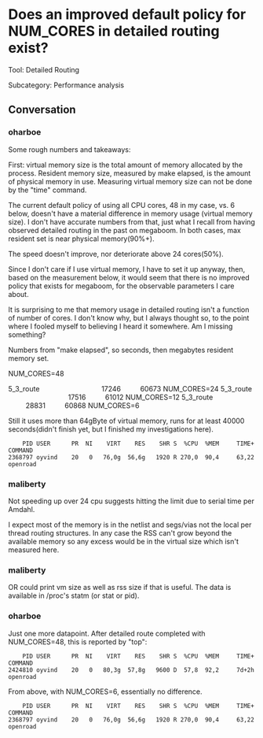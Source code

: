 # Does an improved default policy for NUM_CORES in detailed routing exist?

Tool: Detailed Routing

Subcategory: Performance analysis

## Conversation

### oharboe
Some rough numbers and takeaways:

First: virtual memory size is the total amount of memory allocated by the process. Resident memory size, measured by make elapsed, is the amount of physical memory in use. Measuring virtual memory size can not be done by the "time" command.


The current default policy of using all CPU cores, 48 in my case, vs. 6 below, doesn't have a material difference in memory usage (virtual memory size). I don't have accurate numbers from that, just what I recall from having observed detailed routing in the past on megaboom. In both cases, max resident set is near physical memory(90%+).

The speed doesn't improve, nor deteriorate above 24 cores(50%).

Since I don't care if I use virtual memory, I have to set it up anyway, then, based on the measurement below, it would seem that there is no improved policy that exists for megaboom, for the observable parameters I care about.

It is surprising to me that memory usage in detailed routing isn't a function of number of cores. I don't know why, but I always thought so, to the point where I fooled myself to believing I heard it somewhere. Am I missing something?



Numbers from "make elapsed", so seconds, then megabytes resident memory set.

NUM_CORES=48

5_3_route                                17246          60673
NUM_CORES=24
5_3_route                                17516          61012
NUM_CORES=12
5_3_route                                28831          60868
NUM_CORES=6

Still it uses more than 64gByte of virtual memory, runs for at least 40000 seconds(didn't finish yet, but I finished my investigations here).

```
    PID USER      PR  NI    VIRT    RES    SHR S  %CPU  %MEM     TIME+ COMMAND  
2368797 oyvind    20   0   76,0g  56,6g   1920 R 270,0  90,4     63,22 openroad 
```


### maliberty
Not speeding up over 24 cpu suggests hitting the limit due to serial time per Amdahl.

I expect most of the memory is in the netlist and segs/vias not the local per thread routing structures.  In any case the RSS can't grow beyond the available memory so any excess would be in the virtual size which isn't measured here.  

### maliberty
OR could print vm size as well as rss size if that is useful.  The data is available in /proc's statm (or stat or pid).

### oharboe
Just one more datapoint. After detailed route completed with NUM_CORES=48, this is reported by "top":

```
    PID USER      PR  NI    VIRT    RES    SHR S  %CPU  %MEM     TIME+ COMMAND                
2424810 oyvind    20   0   80,3g  57,8g   9600 D  57,8  92,2     7d+2h openroad      
```

From above, with NUM_CORES=6, essentially no difference.

```
    PID USER      PR  NI    VIRT    RES    SHR S  %CPU  %MEM     TIME+ COMMAND  
2368797 oyvind    20   0   76,0g  56,6g   1920 R 270,0  90,4     63,22 openroad 
```



